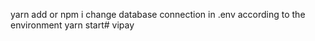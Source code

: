 yarn add or npm i
change database connection in .env according to the environment
yarn start# vipay
